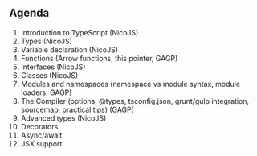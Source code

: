 ## Agenda

1. Introduction to TypeScript (NicoJS)
1. Types (NicoJS)
1. Variable declaration (NicoJS)
1. Functions (Arrow functions, this pointer, GAGP)
1. Interfaces (NicoJS)
1. Classes (NicoJS)
1. Modules and namespaces (namespace vs module syntax, module loaders, GAGP)
1. The Compiler (options, @types, tsconfig.json, grunt/gulp integration, sourcemap, practical tips) (GAGP)
1. Advanced types (NicoJS)
1. Decorators
1. Async/await
1. JSX support
